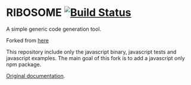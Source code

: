 # RIBOSOME [![Build Status](https://travis-ci.org/sustrik/ribosome.svg?branch=master)](https://travis-ci.org/sustrik/ribosome)

A simple generic code generation tool.

Forked from [here](https://github.com/sustrik/ribosome/)

This repository include only the javascript binary, javascript tests and javascript examples. The main goal of this fork is to add a javascript only npm package.

[Original documentation](http://sustrik.github.io/ribosome/).
